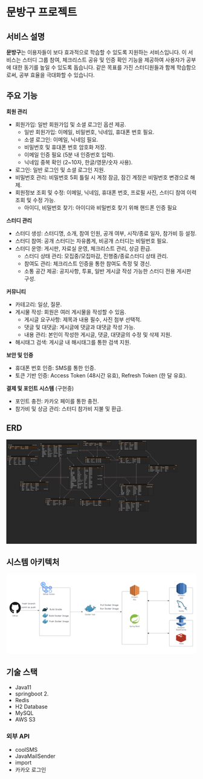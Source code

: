 # 문방구 프로젝트

## 서비스 설명

**문방구**는 이용자들이 보다 효과적으로 학습할 수 있도록 지원하는 서비스입니다. 이 서비스는 스터디 그룹 참여, 체크리스트 공유 및 인증 확인 기능을 제공하여 사용자가 공부에 대한 동기를 높일 수 있도록 돕습니다. 같은 목표를 가진 스터디원들과 함께 학습함으로써, 공부 효율을 극대화할 수 있습니다.

## 주요 기능

**회원 관리**

- 회원가입: 일반 회원가입 및 소셜 로그인 옵션 제공.
    - 일반 회원가입: 이메일, 비밀번호, 닉네임, 휴대폰 번호 필요.
    - 소셜 로그인: 이메일, 닉네임 필요.
    - 비밀번호 및 휴대폰 번호 암호화 저장.
    - 이메일 인증 필요 (5분 내 인증번호 입력).
    - 닉네임 중복 확인 (2~10자, 한글/영문/숫자 사용).
- 로그인: 일반 로그인 및 소셜 로그인 지원.
- 비밀번호 관리: 비밀번호 5회 틀릴 시 계정 잠금, 잠긴 계정은 비밀번호 변경으로 해제.
- 회원정보 조회 및 수정: 이메일, 닉네임, 휴대폰 번호, 프로필 사진, 스터디 참여 이력 조회 및 수정 가능.
    - 아이디, 비밀번호 찾기: 아이디와 비밀번호 찾기 위해 핸드폰 인증 필요

**스터디 관리**

- 스터디 생성: 스터디명, 소개, 참여 인원, 공개 여부, 시작/종료 일자, 참가비 등 설정.
- 스터디 참여: 공개 스터디는 자유롭게, 비공개 스터디는 비밀번호 필요.
- 스터디 운영: 게시판, 자료실 운영, 체크리스트 관리, 상금 환급.
    - 스터디 상태 관리: 모집중/모집마감, 진행중/종료스터디 상태 관리.
    - 참여도 관리: 체크리스트 인증을 통한 참여도 측정 및 갱신.
    - 소통 공간 제공: 공지사항, 투표, 일반 게시글 작성 가능한 스터디 전용 게시판 구성.

**커뮤니티**

- 카테고리: 일상, 질문.
- 게시물 작성: 회원은 여러 게시물을 작성할 수 있음.
    - 게시글 요구사항: 제목과 내용 필수, 사진 첨부 선택적.
    - 댓글 및 대댓글: 게시글에 댓글과 대댓글 작성 가능.
    - 내용 관리: 본인이 작성한 게시글, 댓글, 대댓글의 수정 및 삭제 지원.
- 해시태그 검색: 게시글 내 해시태그를 통한 검색 지원.

**보안 및 인증**

- 휴대폰 번호 인증: SMS를 통한 인증.
- 토큰 기반 인증: Access Token (48시간 유효), Refresh Token (한 달 유효).

**결제 및 포인트 시스템** (구현중)

- 포인트 충전: 카카오 페이를 통한 충전.
- 참가비 및 상금 관리: 스터디 참가비 지불 및 환급.

## ERD
![erd](img/munbanggu_erd.png)

## 시스템 아키텍처
![architecture](img/system_architecture.png)

## 기술 스택

- Java11
- springboot 2.
- Redis
- H2 Database
- MySQL
- AWS S3

### 외부 API

- coolSMS
- JavaMailSender
- import
- 카카오 로그인
